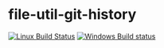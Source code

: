 # file-util-git-history

[![Linux Build Status](https://travis-ci.org/ChristianMurphy/vfile-util-git-history.svg?branch=master)](https://travis-ci.org/ChristianMurphy/vfile-util-git-history)
[![Windows Build status](https://ci.appveyor.com/api/projects/status/whvfw2uj21ywhsif/branch/master?svg=true)](https://ci.appveyor.com/project/ChristianMurphy/vfile-util-git-history/branch/master)

